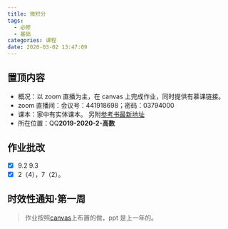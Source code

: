 ```yaml
---
title: 微积分
tags:
  - 必修
  - 基础
categories: 课程
date: 2020-03-02 13:47:09
---
```


## 置顶内容

- 概况：以 zoom 直播为主，在 canvas 上完成作业，同时提供有慕课链接。
- zoom 直播间：会议号：441918698；密码：03794000
- 课本：家中有实体课本。
  另附[参考书最新地址](http://app.readoor.cn/app/dt/bi/1482288115/81900-6938625e5487c0?s=1)
- 所在位置：QQ**2019-2020-2-高数**

## 作业批改

<!--more-->

- [x] 9.2 9.3
- [x] 2（4），7（2）。

## 时效性通知·第一周

> 作业按照[canvas](https://oc.sjtu.edu.cn/courses/18243/assignments/)上布置的做，ppt 是上一年的。
